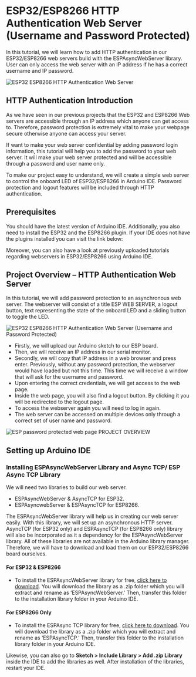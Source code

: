 # ESP32/ESP8266 HTTP Authentication Web Server (Username and Password Protected)

In this tutorial, we will learn how to add HTTP authentication in our ESP32/ESP8266 web servers build with the ESPAsyncWebServer library. User can only access the web server with an IP address if he has a correct username and IP password.

![ESP32 ESP8266 HTTP Authentication Web Server](https://microcontrollerslab.com/wp-content/uploads/2021/06/ESP32-ESP8266-HTTP-Authentication-Web-Server.jpg)


## HTTP Authentication Introduction

As we have seen in our previous projects that the ESP32 and ESP8266 Web servers are accessible through an IP address which anyone can get access to. Therefore, password protection is extremely vital to make your webpage secure otherwise anyone can access your server.

If want to make your web server confidential by adding password login information, this tutorial will help you to add the password to your web server. It will make your web server protected and will be accessible through a password and user name only.

To make our project easy to understand, we will create a simple web server to control the onboard LED of ESP32/ESP8266 in Arduino IDE. Password protection and logout features will be included through HTTP authentication.

## Prerequisites

You should have the latest version of Arduino IDE. Additionally, you also need to install the ESP32 and the ESP8266 plugin. If your IDE does not have the plugins installed you can visit the link below:


Moreover, you can also have a look at previously uploaded tutorials regarding webservers in ESP32/ESP8266 using Arduino IDE.

## Project Overview – HTTP Authentication Web Server

In this tutorial, we will add password protection to an asynchronous web server. The webserver will consist of a title ESP WEB SERVER, a logout button, text representing the state of the onboard LED and a sliding button to toggle the LED.

![ESP32 ESP8266 HTTP Authentication Web Server (Username and Password Protected)](https://microcontrollerslab.com/wp-content/uploads/2021/06/ESP32-ESP8266-HTTP-Authentication-Web-Server-Username-and-Password-Protected.jpg)

-   Firstly, we will upload our Arduino sketch to our ESP board.
-   Then, we will receive an IP address in our serial monitor.
-   Secondly, we will copy that IP address in a web browser and press enter. Previously, without any password protection, the webserver would have loaded but not this time. This time we will receive a window that will ask for the username and password.
-   Upon entering the correct credentials, we will get access to the web page.
-   Inside the web page, you will also find a logout button. By clicking it you will be redirected to the logout page.
-   To access the webserver again you will need to log in again.
-   The web server can be accessed on multiple devices only through a correct set of user name and password.

![ESP password protected web page PROJECT OVERVIEW](https://microcontrollerslab.com/wp-content/uploads/2021/06/ESP-password-protected-web-page-PROJECT-OVERVIEW.png)


## Setting up Arduino IDE

### Installing ESPAsyncWebServer Library and Async TCP/ ESP Async TCP Library

We will need two libraries to build our web server.

-   ESPAsyncWebServer & AsyncTCP for ESP32.
-   ESPAsyncwebServer & ESPAsyncTCP for ESP8266.

The ESPAsyncWebServer library will help us in creating our web server easily. With this library, we will set up an asynchronous HTTP server. AsyncTCP (for ESP32 only) and ESPAsyncTCP (for ESP8266 only) library will also be incorporated as it a dependency for the ESPAsyncWebServer library. All of these libraries are not available in the Arduino library manager. Therefore, we will have to download and load them on our ESP32/ESP8266 board ourselves.

#### For ESP32 & ESP8266

-   To install the ESPAsyncWebServer library for free, [click here to download](https://github.com/me-no-dev/ESPAsyncWebServer/archive/master.zip). You will download the library as a .zip folder which you will extract and rename as ‘ESPAsyncWebServer.’ Then, transfer this folder to the installation library folder in your Arduino IDE.
#### For ESP8266 Only

-   To install the ESPAsync TCP library for free,  [click here to download](https://github.com/me-no-dev/ESPAsyncTCP). You will download the library as a .zip folder which you will extract and rename as ‘ESPAsyncTCP.’ Then, transfer this folder to the installation library folder in your Arduino IDE.

Likewise, you can also go to  **Sketch > Include Library > Add .zip Library** inside the IDE to add the libraries as well. After installation of the libraries, restart your IDE.